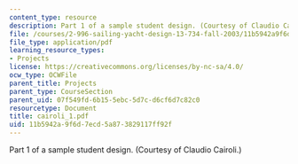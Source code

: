 ```yaml
---
content_type: resource
description: Part 1 of a sample student design. (Courtesy of Claudio Cairoli.)
file: /courses/2-996-sailing-yacht-design-13-734-fall-2003/11b5942a9f6d7ecd5a873829117ff92f_cairoli_1.pdf
file_type: application/pdf
learning_resource_types:
- Projects
license: https://creativecommons.org/licenses/by-nc-sa/4.0/
ocw_type: OCWFile
parent_title: Projects
parent_type: CourseSection
parent_uid: 07f549fd-6b15-5ebc-5d7c-d6cf6d7c82c0
resourcetype: Document
title: cairoli_1.pdf
uid: 11b5942a-9f6d-7ecd-5a87-3829117ff92f
---
```

Part 1 of a sample student design. (Courtesy of Claudio Cairoli.)